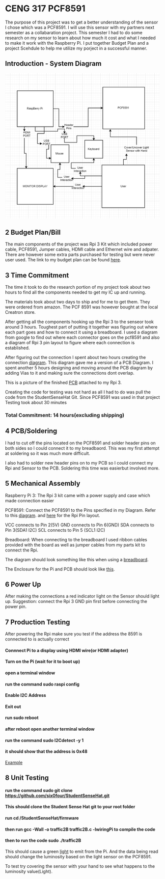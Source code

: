 # CENG 317 PCF8591

The purpose of this project was to get a better understanding of the sensor I chose which was a PCF8591. I will use this sensor with my partners next semester as a collabaration project. This semester I had to do some research on my sensor to learn about how much it cost and what I needed to make it work with the Raspberry Pi. I put together Budget Plan and a project Scehdule to help me utilize my porject in a successful manner.

## Introduction - System Diagram

![SystemDiagram](https://raw.githubusercontent.com/KogulB/KogulBCENG317Project/master/Images/SystemDiagram.PNG)

## 2 Budget Plan/Bill

The main components of the project was Rpi 3 Kit which included power cable, PCF8591, Jumper cables, HDMI cable and Ethernet wire and adpater. There are however some extra parts purchased for testing but were never user used. The link to my budget plan can be found [here](https://github.com/KogulB/KogulBCENG317Project/blob/master/documentation/Budget.xlsx).

## 3 Time Commitment 

The time it took to do the research portion of my project took about two hours to find all the components needed to get my IC up and running.

The materials took about two days to ship and for me to get them. They were ordered from amazon. The PCF 8591 was however bought at the local Creatron store. 

After getting all the components hooking up the Rpi 3 to the senseor took around 3 hours. Toughest part of putting it together was figuring out where each part goes and how to connect it using a breadboard. I used a diagram from google to find out where each connector goes on the pcf8591 and also a diagram of Rpi 3 pin layout to figure where each connection is established. 

After figuring out the connection I spent about two hours creating the connection [diagram](https://raw.githubusercontent.com/KogulB/KogulBCENG317Project/master/PCF8591PCBLayout/BreadBoardLayout.PNG). This diagram gave me a version of a PCB Diagram. I spent another 5 hours designing and moving around the PCB diagram by adding Vias to it and making sure the connections dont overlap.

This is a picture of the finished [PCB](https://raw.githubusercontent.com/KogulB/KogulBCENG317Project/master/PCF8591PCBLayout/PCBBoardSoldered.jpg) attached to my Rpi 3.

Creating the code for testing was not hard as all I had to do was pull the code from the StudentSenseHat Git. Since PCF8591 was used in that project Testing took about 30 minutes

### Total Commitment: 14 hours(excluding shipping)

## 4 PCB/Soldering


I had to cut off the pins located on the PCF8591 and solder header pins on both sides so I could connect it to my breadbaord. This was my first attempt at soldering so it was much more difficult.

I also had to solder new header pins on to my PCB so I could connect my Rpi and Sensor to the PCB. Soldering this time was easierbut involved more. 

## 5 Mechanical Assembly

Raspberry Pi 3: The Rpi 3 kit came with a power supply and case which made connection easier

PCF8591: Connect the PCF8591 to the Pins specified in my Diagram. Refer to this [diagram](https://github.com/KogulB/KogulBCENG317Project/blob/master/PCF8591PCBLayout/BreadBoardLayout.PNG). and [here](https://www.google.ca/url?sa=i&source=images&cd=&cad=rja&uact=8&ved=2ahUKEwii_Lrb1Y7fAhUp4oMKHcq3BWIQjRx6BAgBEAU&url=https%3A%2F%2Fwww.hackster.io%2Fthe-swiftpi-team%2Fswift-3-0-for-raspberry-pi-gpio-getting-started-393dd4&psig=AOvVaw19PAFSxnl2kqb4zXchUYGP&ust=1544304766474030) for the Rpi Pin layout.

VCC connects to Pin 2(5V)
GND connects to Pin 6(GND)
SDA connects to Pin 3(SDA1 I2C)
SCL connects to Pin 5 (SCL1 I2C)

Breadboard: When connecting to the breadboard I used ribbon cables provided with the board as well as jumper cables from my parts kit to connect the Rpi.

The diagram should look something like this when using a [breadboard](https://raw.githubusercontent.com/KogulB/KogulBCENG317Project/master/Images/piSetupjpeg.jpeg).

The Enclosure for the Pi and PCB should look like [this](https://raw.githubusercontent.com/KogulB/KogulBCENG317Project/master/Images/PiEnclosure.jpg).

## 6 Power Up

After making the connections a red indicator light on the Sensor should light up. Suggestion: connect the Rpi 3 GND pin first before connecting the power pin.

## 7 Production Testing

After powering the Rpi make sure you test if the address the 8591 is connected to is actually correct

#### Connnect Pi to a display using HDMI wire(or HDMI adapter)
#### Turn on the Pi (wait for it to boot up)
#### open a terminal window
#### run the command sudo raspi config
#### Enable I2C Address
#### Exit out
#### run sudo reboot
#### after reboot open another terminal window
#### run the command  sudo I2Cdetect -y 1
#### it should show that the address is 0x48

[Example](https://raw.githubusercontent.com/KogulB/KogulBCENG317Project/master/Images/Assigned.PNG)

## 8 Unit Testing

#### run the command sudo git clone https://github.com/six0four/StudentSenseHat.git
#### This should clone the Student Sense Hat git to your root folder
#### run cd /StudentSenseHat/firmware
#### then run gcc -Wall -o traffic2B traffic2B.c -lwiringPi to compile the code
#### then to run the code sudo ./traffic2B

This should cause a green [light](https://raw.githubusercontent.com/KogulB/KogulBCENG317Project/master/Images/LightSensor.jpg) to emit from the Pi. And the data being read should change the luminosity based on the light sensor on the PCF8591.

To test try covering the sensor with your hand to see what happens to the luminosity value(Light). 


